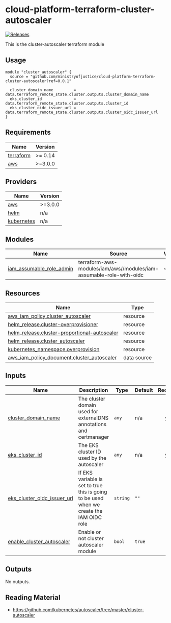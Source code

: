 # cloud-platform-terraform-cluster-autoscaler

[![Releases](https://img.shields.io/github/release/ministryofjustice/cloud-platform-terraform-cluster-autoscaler/all.svg?style=flat-square)](https://github.com/ministryofjustice/cloud-platform-terraform-cluster-autoscaler/releases)

This is the cluster-autoscaler terraform module

## Usage


```hcl
module "cluster_autoscaler" {
  source = "github.com/ministryofjustice/cloud-platform-terraform-cluster-autoscaler?ref=0.0.1"

  cluster_domain_name         = data.terraform_remote_state.cluster.outputs.cluster_domain_name
  eks_cluster_id              = data.terraform_remote_state.cluster.outputs.cluster_id
  eks_cluster_oidc_issuer_url = data.terraform_remote_state.cluster.outputs.cluster_oidc_issuer_url
}
```

<!--- BEGIN_TF_DOCS --->
## Requirements

| Name | Version |
|------|---------|
| <a name="requirement_terraform"></a> [terraform](#requirement\_terraform) | >= 0.14 |
| <a name="requirement_aws"></a> [aws](#requirement\_aws) | >=3.0.0 |

## Providers

| Name | Version |
|------|---------|
| <a name="provider_aws"></a> [aws](#provider\_aws) | >=3.0.0 |
| <a name="provider_helm"></a> [helm](#provider\_helm) | n/a |
| <a name="provider_kubernetes"></a> [kubernetes](#provider\_kubernetes) | n/a |

## Modules

| Name | Source | Version |
|------|--------|---------|
| <a name="module_iam_assumable_role_admin"></a> [iam\_assumable\_role\_admin](#module\_iam\_assumable\_role\_admin) | terraform-aws-modules/iam/aws//modules/iam-assumable-role-with-oidc | ~> v3.0 |

## Resources

| Name | Type |
|------|------|
| [aws_iam_policy.cluster_autoscaler](https://registry.terraform.io/providers/hashicorp/aws/latest/docs/resources/iam_policy) | resource |
| [helm_release.cluster-overprovisioner](https://registry.terraform.io/providers/hashicorp/helm/latest/docs/resources/release) | resource |
| [helm_release.cluster-proportional-autoscaler](https://registry.terraform.io/providers/hashicorp/helm/latest/docs/resources/release) | resource |
| [helm_release.cluster_autoscaler](https://registry.terraform.io/providers/hashicorp/helm/latest/docs/resources/release) | resource |
| [kubernetes_namespace.overprovision](https://registry.terraform.io/providers/hashicorp/kubernetes/latest/docs/resources/namespace) | resource |
| [aws_iam_policy_document.cluster_autoscaler](https://registry.terraform.io/providers/hashicorp/aws/latest/docs/data-sources/iam_policy_document) | data source |

## Inputs

| Name | Description | Type | Default | Required |
|------|-------------|------|---------|:--------:|
| <a name="input_cluster_domain_name"></a> [cluster\_domain\_name](#input\_cluster\_domain\_name) | The cluster domain used for externalDNS annotations and certmanager | `any` | n/a | yes |
| <a name="input_eks_cluster_id"></a> [eks\_cluster\_id](#input\_eks\_cluster\_id) | The EKS cluster ID used by the autoscaler | `any` | n/a | yes |
| <a name="input_eks_cluster_oidc_issuer_url"></a> [eks\_cluster\_oidc\_issuer\_url](#input\_eks\_cluster\_oidc\_issuer\_url) | If EKS variable is set to true this is going to be used when we create the IAM OIDC role | `string` | `""` | no |
| <a name="input_enable_cluster_autoscaler"></a> [enable\_cluster\_autoscaler](#input\_enable\_cluster\_autoscaler) | Enable or not cluster autoscaler module | `bool` | `true` | no |

## Outputs

No outputs.

<!--- END_TF_DOCS --->

## Reading Material

- https://github.com/kubernetes/autoscaler/tree/master/cluster-autoscaler
